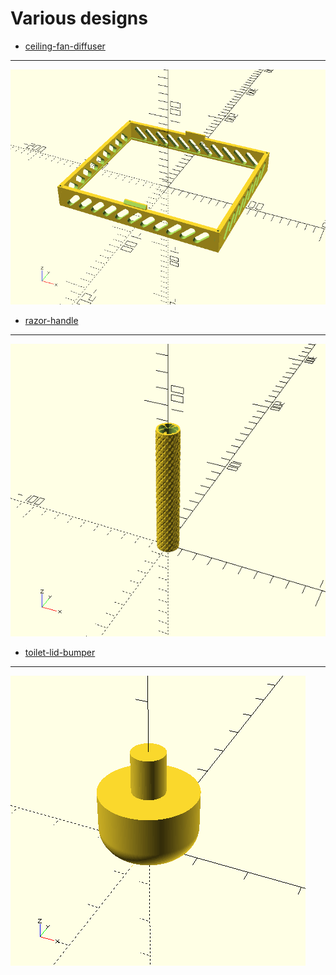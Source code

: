 Various designs
===============

* [ceiling-fan-diffuser](ceiling-fan-diffuser/)
--------
[![Image](ceiling-fan-diffuser/img/diffuser_frame.png)](ceiling-fan-diffuser/)

* [razor-handle](razor-handle/)
--------
[![Image](razor-handle/img/razor_handle.png)](razor-handle/)

* [toilet-lid-bumper](toilet-lid-bumper/)
--------
[![Image](toilet-lid-bumper/img/toilet-lid-bumper.png)](toilet-lid-bumper/)

